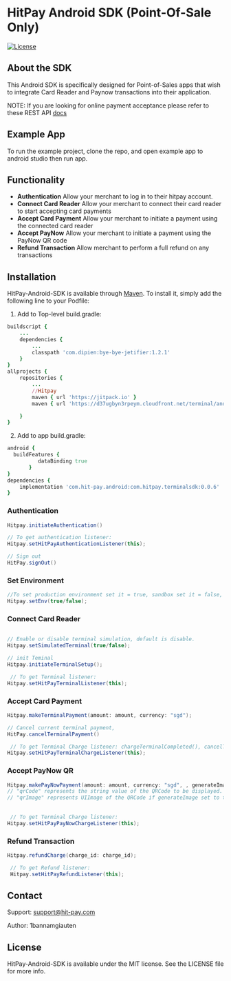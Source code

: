 # HitPay Android SDK (Point-Of-Sale Only)

[![License](https://img.shields.io/cocoapods/l/HitPay-iOS-SDK.svg?style=flat)](https://github.com/hit-pay/android-sdk-example)

## About the SDK

This Android SDK is specifically designed for Point-of-Sales apps that wish to integrate Card Reader and Paynow transactions into their application.

NOTE: If you are looking for online payment acceptance please refer to these REST API [docs](https://hit-pay.com/docs.html)

## Example App
To run the example project, clone the repo, and open example app to android studio then run app.

## Functionality

- **Authentication** Allow your merchant to log in to their hitpay account.
- **Connect Card Reader** Allow your merchant to connect their card reader to start accepting card payments
- **Accept Card Payment** Allow your merchant to initiate a payment using the connected card reader
- **Accept PayNow** Allow your merchant to initiate a payment using the PayNow QR code
- **Refund Transaction** Allow merchant to perform a full refund on any transactions


## Installation

HitPay-Android-SDK is available through [Maven](https://repo1.maven.org/maven2/). To install
it, simply add the following line to your Podfile:

1. Add to Top-level build.gradle:

```ruby
buildscript {
    ...
    dependencies {
        ...
        classpath 'com.dipien:bye-bye-jetifier:1.2.1'
    }
}
allprojects {
    repositories {
        ...
        //Hitpay
        maven { url 'https://jitpack.io' }
        maven { url 'https://d37ugbyn3rpeym.cloudfront.net/terminal/android-betas' }

    }
}
```

2. Add to app build.gradle:
```ruby
android {
  buildFeatures {
          dataBinding true
       }
}
dependencies {
    implementation 'com.hit-pay.android:com.hitpay.terminalsdk:0.0.6'
}

```

### Authentication

```java
Hitpay.initiateAuthentication()

// To get authentication listener: 
Hitpay.setHitPayAuthenticationListener(this);

// Sign out
HitPay.signOut()

```

### Set Environment

```java
//To set production environment set it = true, sandbox set it = false, defalt is true (production)
Hitpay.setEnv(true/false);

```

### **Connect Card Reader**

```java

// Enable or disable terminal simulation, default is disable.
Hitpay.setSimulatedTerminal(true/false);

// init Teminal
Hitpay.initiateTerminalSetup();

 // To get Terminal listener: 
Hitpay.setHitPayTerminalListener(this);


```

### Accept Card Payment

```java
Hitpay.makeTerminalPayment(amount: amount, currency: "sgd");

// Cancel current terminal payment, 
HitPay.cancelTerminalPayment()

 // To get Terminal Charge listener: chargeTerminalCompleted(), cancelTerminalPayment()
Hitpay.setHitPayTerminalChargeListener(this);

```

### Accept PayNow QR

```java
Hitpay.makePayNowPayment(amount: amount, currency: "sgd", , generateImage: true);
// "qrCode" represents the string value of the QRCode to be displayed.
// "qrImage" represents UIImage of the QRCode if generateImage set to true
  
  
 // To get Terminal Charge listener: 
Hitpay.setHitPayPayNowChargeListener(this);

```

### Refund Transaction

```java
Hitpay.refundCharge(charge_id: charge_id);

 // To get Refund listener: 
 Hitpay.setHitPayRefundListener(this);

```


## Contact
Support: support@hit-pay.com

Author: 1bannamgiauten

## License

HitPay-Android-SDK is available under the MIT license. See the LICENSE file for more info.
